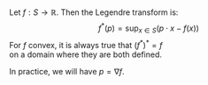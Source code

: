 Let $f:S\to \mathbb R$. 
Then the Legendre transform is:
$$f^*(p)=\sup_{x\in S} (p\cdot x -f(x))$$
For $f$ convex, it is always true that $(f^*)^*=f$  
on a domain where they are both defined.

In practice, we will have $p=\nabla f$. 
